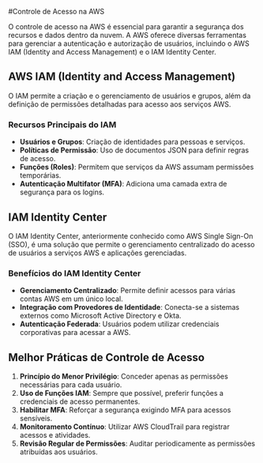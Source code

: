 #Controle de Acesso na AWS

O controle de acesso na AWS é essencial para garantir a segurança dos recursos e dados dentro da nuvem. A AWS oferece diversas ferramentas para gerenciar a autenticação e autorização de usuários, incluindo o AWS IAM (Identity and Access Management) e o IAM Identity Center.

## AWS IAM (Identity and Access Management)
O IAM permite a criação e o gerenciamento de usuários e grupos, além da definição de permissões detalhadas para acesso aos serviços AWS.

### Recursos Principais do IAM
- **Usuários e Grupos**: Criação de identidades para pessoas e serviços.
- **Políticas de Permissão**: Uso de documentos JSON para definir regras de acesso.
- **Funções (Roles)**: Permitem que serviços da AWS assumam permissões temporárias.
- **Autenticação Multifator (MFA)**: Adiciona uma camada extra de segurança para os logins.

## IAM Identity Center
O IAM Identity Center, anteriormente conhecido como AWS Single Sign-On (SSO), é uma solução que permite o gerenciamento centralizado do acesso de usuários a serviços AWS e aplicações gerenciadas.

### Benefícios do IAM Identity Center
- **Gerenciamento Centralizado**: Permite definir acessos para várias contas AWS em um único local.
- **Integração com Provedores de Identidade**: Conecta-se a sistemas externos como Microsoft Active Directory e Okta.
- **Autenticação Federada**: Usuários podem utilizar credenciais corporativas para acessar a AWS.

## Melhor Práticas de Controle de Acesso
1. **Princípio do Menor Privilégio**: Conceder apenas as permissões necessárias para cada usuário.
2. **Uso de Funções IAM**: Sempre que possível, preferir funções a credenciais de acesso permanentes.
3. **Habilitar MFA**: Reforçar a segurança exigindo MFA para acessos sensíveis.
4. **Monitoramento Contínuo**: Utilizar AWS CloudTrail para registrar acessos e atividades.
5. **Revisão Regular de Permissões**: Auditar periodicamente as permissões atribuídas aos usuários.
